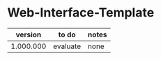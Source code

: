 # Web-Interface-Template

version | to do | notes
--------|-------|--------
1.000.000 | evaluate | none